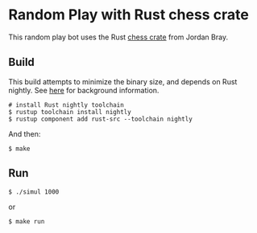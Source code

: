 # Random Play with Rust chess crate

This random play bot uses the Rust [chess crate](https://github.com/jordanbray/chess) from Jordan Bray.

## Build

This build attempts to minimize the binary size, and depends on Rust nightly. See [here](https://github.com/johnthagen/min-sized-rust) for background information.

```
# install Rust nightly toolchain
$ rustup toolchain install nightly
$ rustup component add rust-src --toolchain nightly
```

And then:

```
$ make
```

## Run

```
$ ./simul 1000
```

or

```
$ make run
```
